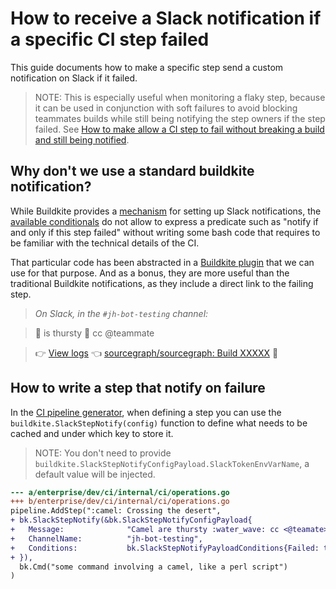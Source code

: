 # How to receive a Slack notification if a specific CI step failed

This guide documents how to make a specific step send a custom notification on Slack if it failed.

> NOTE: This is especially useful when monitoring a flaky step, because it can be used in conjunction with soft failures to avoid blocking teammates builds while still being notifying the step owners if the step failed. See [How to make allow a CI step to fail without breaking a build and still being notified](./ci_soft_failure_and_still_notify.md).

## Why don't we use a standard buildkite notification?

While Buildkite provides a [mechanism](https://buildkite.com/docs/pipelines/notifications) for setting up Slack notifications, the [available conditionals](https://buildkite.com/docs/pipelines/conditionals#variable-and-syntax-reference-variables) do not allow to express a predicate such as "notify if and only if this step failed" without writing some bash code that requires to be familiar with the technical details of the CI. 

That particular code has been abstracted in a [Buildkite plugin](https://github.com/sourcegraph/step-slack-notify-buildkite-plugin) that we can use for that purpose. And as a bonus, they are more useful than the traditional Buildkite notifications, as they include a direct link to the failing step. 

> _On Slack, in the `#jh-bot-testing` channel:_

> 🐪 is thursty 🌊 cc @teammate

> 👉 [View logs](#) 👈 [sourcegraph/sourcegraph: Build XXXXX](#) 🔴

## How to write a step that notify on failure

In the [CI pipeline generator](../background-information/ci/development.md), when defining a step you can use the `buildkite.SlackStepNotify(config)` function to define what needs to be cached and under which key to store it.

> NOTE: You don't need to provide `buildkite.SlackStepNotifyConfigPayload.SlackTokenEnvVarName`, a default value will be injected. 

```diff
--- a/enterprise/dev/ci/internal/ci/operations.go
+++ b/enterprise/dev/ci/internal/ci/operations.go
pipeline.AddStep(":camel: Crossing the desert",
+ bk.SlackStepNotify(&bk.SlackStepNotifyConfigPayload{
+   Message:              "Camel are thursty :water_wave: cc <@teamate>", // Can also reference a Slack user group
+   ChannelName:          "jh-bot-testing",
+   Conditions:           bk.SlackStepNotifyPayloadConditions{Failed: true, Branches: []string{"main"}},
+ }),
  bk.Cmd("some command involving a camel, like a perl script")
)
```
